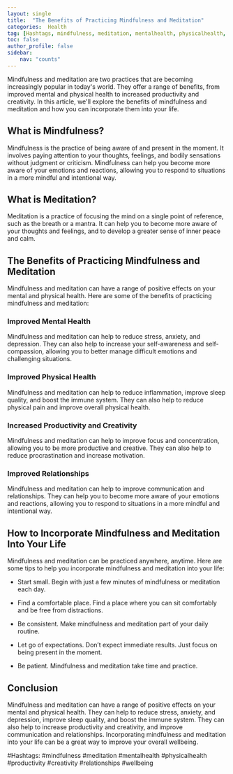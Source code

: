 ```yaml
---
layout: single
title:  "The Benefits of Practicing Mindfulness and Meditation"
categories:  Health
tag: [Hashtags, mindfulness, meditation, mentalhealth, physicalhealth, productivity, creativity, relationships, wellbeing, ]
toc: false
author_profile: false
sidebar:
    nav: "counts"
---
```

    
Mindfulness and meditation are two practices that are becoming increasingly popular in today's world. They offer a range of benefits, from improved mental and physical health to increased productivity and creativity. In this article, we'll explore the benefits of mindfulness and meditation and how you can incorporate them into your life.

## What is Mindfulness?

Mindfulness is the practice of being aware of and present in the moment. It involves paying attention to your thoughts, feelings, and bodily sensations without judgment or criticism. Mindfulness can help you become more aware of your emotions and reactions, allowing you to respond to situations in a more mindful and intentional way.

## What is Meditation?

Meditation is a practice of focusing the mind on a single point of reference, such as the breath or a mantra. It can help you to become more aware of your thoughts and feelings, and to develop a greater sense of inner peace and calm.

## The Benefits of Practicing Mindfulness and Meditation

Mindfulness and meditation can have a range of positive effects on your mental and physical health. Here are some of the benefits of practicing mindfulness and meditation:

### Improved Mental Health

Mindfulness and meditation can help to reduce stress, anxiety, and depression. They can also help to increase your self-awareness and self-compassion, allowing you to better manage difficult emotions and challenging situations.

### Improved Physical Health

Mindfulness and meditation can help to reduce inflammation, improve sleep quality, and boost the immune system. They can also help to reduce physical pain and improve overall physical health.

### Increased Productivity and Creativity

Mindfulness and meditation can help to improve focus and concentration, allowing you to be more productive and creative. They can also help to reduce procrastination and increase motivation.

### Improved Relationships

Mindfulness and meditation can help to improve communication and relationships. They can help you to become more aware of your emotions and reactions, allowing you to respond to situations in a more mindful and intentional way.

## How to Incorporate Mindfulness and Meditation Into Your Life

Mindfulness and meditation can be practiced anywhere, anytime. Here are some tips to help you incorporate mindfulness and meditation into your life:

* Start small. Begin with just a few minutes of mindfulness or meditation each day.

* Find a comfortable place. Find a place where you can sit comfortably and be free from distractions.

* Be consistent. Make mindfulness and meditation part of your daily routine.

* Let go of expectations. Don’t expect immediate results. Just focus on being present in the moment.

* Be patient. Mindfulness and meditation take time and practice.

## Conclusion

Mindfulness and meditation can have a range of positive effects on your mental and physical health. They can help to reduce stress, anxiety, and depression, improve sleep quality, and boost the immune system. They can also help to increase productivity and creativity, and improve communication and relationships. Incorporating mindfulness and meditation into your life can be a great way to improve your overall wellbeing. 

#Hashtags: #mindfulness #meditation #mentalhealth #physicalhealth #productivity #creativity #relationships #wellbeing